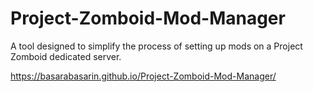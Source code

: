 # Project-Zomboid-Mod-Manager
A tool designed to simplify the process of setting up mods on a Project Zomboid dedicated server.

https://basarabasarin.github.io/Project-Zomboid-Mod-Manager/
